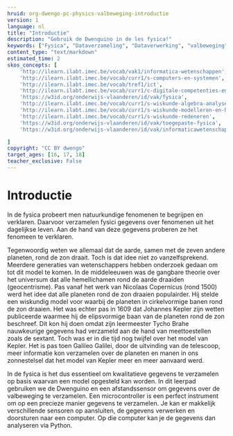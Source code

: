 ```yaml
---
hruid: org-dwengo-pc-physics-valbeweging-introductie
version: 1
language: nl
title: "Introductie"
description: "Gebruik de Dwenguino in de les fysica!"
keywords: ["Fysica", "Dataverzameling", "Dataverwerking", "valbeweging"]
content_type: "text/markdown"
estimated_time: 2
skos_concepts: [
    'http://ilearn.ilabt.imec.be/vocab/vak1/informatica-wetenschappen', 
    'http://ilearn.ilabt.imec.be/vocab/curr1/s-computers-en-systemen',
    'http://ilearn.ilabt.imec.be/vocab/tref1/ict',
    'http://ilearn.ilabt.imec.be/vocab/curr1/c-digitale-competenties-en-mediawijsheid',
    'https://w3id.org/onderwijs-vlaanderen/id/vak/fysica',
    'http://ilearn.ilabt.imec.be/vocab/curr1/s-wiskunde-algebra-analyse',
    'http://ilearn.ilabt.imec.be/vocab/curr1/s-wiskunde-modelleren-en-heuristiek',
    'http://ilearn.ilabt.imec.be/vocab/curr1/s-wiskunde-redeneren',
    'https://w3id.org/onderwijs-vlaanderen/id/vak/toegepaste-fysica',
    'https://w3id.org/onderwijs-vlaanderen/id/vak/informaticawetenschappen'

]
copyright: "CC BY dwengo"
target_ages: [16, 17, 18]
teacher_exclusive: False
---
```


# Introductie

In de fysica probeert men natuurkundige fenomenen te begrijpen en verklaren. Daarvoor verzamelen fysici gegevens over fenomenen uit het dagelijkse leven. Aan de hand van deze gegevens proberen ze het fenomeen te verklaren. 

Tegenwoordig weten we allemaal dat de aarde, samen met de zeven andere planeten, rond de zon draait. Toch is dat idee niet zo vanzelfsprekend. Meerdere generaties van wetenschappers hebben onderzoek gedaan om tot dit model te komen. In de middeleeuwen was de gangbare theorie over het universum dat alle hemellichamen rond de aarde draaiden (geocentrisme). Pas vanaf het werk van Nicolaas Copernicus (rond 1500) werd het idee dat alle planeten rond de zon draaien populairder. Hij stelde een wiskundig model voor waarbij de planeten in cirkelvormige banen rond de zon draaien. Het was echter pas in 1609 dat Johannes Kepler zijn wetten publiceerde waarmee hij de elipsvormige baan van de planeten rond de zon beschreef. Dit kon hij doen omdat zijn leermeester Tycho Brahe nauwkeurige gegevens had verzameld aan de hand van meettoestellen zoals de sextant. Toch was er in die tijd nog twijfel over het model van Kepler. Het is pas toen Galileo Galilei, door de uitvinding van de telescoop, meer informatie kon verzamelen over de planeten en manen in ons zonnestelsel dat het model van Kepler meer en meer aanvaard werd. 

In de fysica is het dus essentieel om kwalitatieve gegevens te verzamelen op basis waarvan een model opgesteld kan worden. In dit leerpad gebruiken we de Dwenguino en een afstandssensor om gegevens over de valbeweging te verzamelen. Een microcontroller is een perfect instrument om op een precieze manier gegevens te verzamelen. Je kan er makkelijk verschillende sensoren op aansluiten, de gegevens verwerken en doorsturen naar een computer. Op die computer kan je de gegevens dan analyseren via Python.

